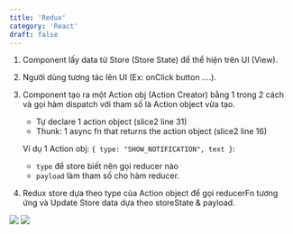 ```yaml
---
title: 'Redux'
category: 'React'
draft: false
---
```


1. Component lấy data từ Store (Store State) để thể hiện trên UI (View).
2. Người dùng tương tác lên UI (Ex: onClick button ….).
3. Component tạo ra một Action obj (Action Creator) bằng 1 trong 2 cách và gọi hàm dispatch với tham số là Action object vừa tạo.

   - Tự declare 1 action object (slice2 line 31)
   - Thunk: 1 async fn that returns the action object (slice2 line 16)

   Ví dụ 1 Action obj: `{ type: "SHOW_NOTIFICATION", text }`:

   - `type` để store biết nên gọi reducer nào
   - `payload` làm tham số cho hàm reducer.

4. Redux store dựa theo type của Action object để gọi reducerFn tương ứng và Update Store data dựa theo storeState & payload.

![](https://i.imgur.com/UFZ1opQ.png)
![](https://i.imgur.com/Wtx9WvJ.png)
